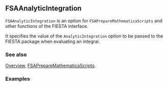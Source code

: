 ```mathematica
 
```

## FSAAnalyticIntegration

`FSAAnalyticIntegration` is an option for `FSAPrepareMathematicaScripts` and other functions of the FIESTA interface.

It specifies the value of the `AnalyticIntegration` option to be passed to the FIESTA package when evaluating an integral.

### See also

[Overview](Extra/FeynHelpers.md), [FSAPrepareMathematicaScripts](FSAPrepareMathematicaScripts.md).

### Examples